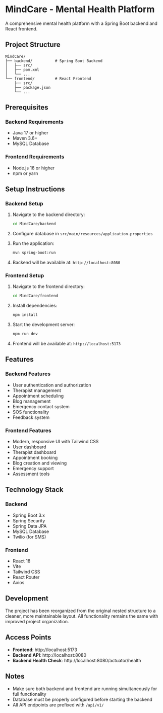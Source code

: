 # MindCare - Mental Health Platform

A comprehensive mental health platform with a Spring Boot backend and React frontend.

## Project Structure

```
MindCare/
├── backend/          # Spring Boot Backend
│   ├── src/
│   ├── pom.xml
│   └── ...
└── frontend/         # React Frontend
    ├── src/
    ├── package.json
    └── ...
```

## Prerequisites

### Backend Requirements
- Java 17 or higher
- Maven 3.6+
- MySQL Database

### Frontend Requirements
- Node.js 16 or higher
- npm or yarn

## Setup Instructions

### Backend Setup

1. Navigate to the backend directory:
   ```bash
   cd MindCare/backend
   ```

2. Configure database in `src/main/resources/application.properties`

3. Run the application:
   ```bash
   mvn spring-boot:run
   ```

4. Backend will be available at: `http://localhost:8080`

### Frontend Setup

1. Navigate to the frontend directory:
   ```bash
   cd MindCare/frontend
   ```

2. Install dependencies:
   ```bash
   npm install
   ```

3. Start the development server:
   ```bash
   npm run dev
   ```

4. Frontend will be available at: `http://localhost:5173`

## Features

### Backend Features
- User authentication and authorization
- Therapist management
- Appointment scheduling
- Blog management
- Emergency contact system
- SOS functionality
- Feedback system

### Frontend Features
- Modern, responsive UI with Tailwind CSS
- User dashboard
- Therapist dashboard
- Appointment booking
- Blog creation and viewing
- Emergency support
- Assessment tools

## Technology Stack

### Backend
- Spring Boot 3.x
- Spring Security
- Spring Data JPA
- MySQL Database
- Twilio (for SMS)

### Frontend
- React 18
- Vite
- Tailwind CSS
- React Router
- Axios

## Development

The project has been reorganized from the original nested structure to a cleaner, more maintainable layout. All functionality remains the same with improved project organization.

## Access Points

- **Frontend**: http://localhost:5173
- **Backend API**: http://localhost:8080
- **Backend Health Check**: http://localhost:8080/actuator/health

## Notes

- Make sure both backend and frontend are running simultaneously for full functionality
- Database must be properly configured before starting the backend
- All API endpoints are prefixed with `/api/v1/` 